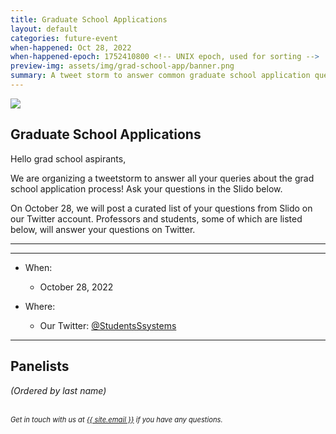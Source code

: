 ```yaml
---
title: Graduate School Applications
layout: default
categories: future-event
when-happened: Oct 28, 2022
when-happened-epoch: 1752410800 <!-- UNIX epoch, used for sorting -->
preview-img: assets/img/grad-school-app/banner.png
summary: A tweet storm to answer common graduate school application questions.
---
```



<img src="{{ 'assets/img/grad-school-app/banner.png' | relative_url }}">

## Graduate School Applications

Hello grad school aspirants,
<p>
We are organizing a tweetstorm to answer all your queries about the grad school application process! Ask your questions in the Slido below.
</p>

<p>
On October 28, we will post a curated list of your questions from Slido on our Twitter account. Professors and students, some of which are listed below, will answer your questions on Twitter.
</p>

<hr>

<!-- > Ask questions for the panel anonymously -->
<!-- [on the QnA page](https://app.sli.do/event/muvx8icUQr3w3kz6kNaEXA) -->
<!-- <p>
<b style="color: maroon; font-size: 1.4em;">Update</b>
<hr style="width: 4em; background-color: maroon;">
This event has concluded. We'll update this page with recordings soon.<br>
Meanwhile, checkout the livestream on YouTube: <a href="https://youtu.be/fDTzyUGGuh8">https://youtu.be/fDTzyUGGuh8</a>
</p>
<hr> -->



<hr>

* When:  
  <!-- * <div style="font-weight: bold;" class="time-fmt-local" data-start="1652374800" data-duration="3600" data-show-timezone-link="true"></div> -->
  <!-- <a target=_blank class="text-small" href="{{ 'https://calendar.google.com/calendar/ical/c_sodit929fdca7hekmhfhck6efs%40group.calendar.google.com/private-8245e4bf06cf36b1e2e8fda09ce803c0/basic.ics' | relative_url }}">ical <i class="fa fa-calendar" aria-hidden="true"></i></a> -->
  * October 28, 2022

* Where:
  * Our Twitter: <a href="https://twitter.com/StudentsSystems">@StudentsSsystems</a>

<hr>


<!-- <div class="section-header">Submit your questions!</div>
<div class="section-content">
    <iframe class="loading-white-bg" src="https://app.sli.do/event/muvx8icUQr3w3kz6kNaEXA" height="100%" width="100%" style="min-height: 560px;"></iframe>
</div>
<br> -->

## Panelists
*(Ordered by last name)*  


<!-- <div class="bio">
<img class="headshot" src="{{ 'assets/img/panel-may-22/yzhou.jpg' | relative_url }}" alt="Yang Zhou's Potrait"/>

<a target=_blank href="https://yangzhou1997.github.io/">Yang Zhou | PhD Student, Harvard University</a><br>

Yuan is a fourth-year Ph.D. student @ Harvard University, advised by Prof. Minlan
Yu and Prof. James Mickens. He is broadly interested in networked systems. In
particular, his work focuses on remote memory, smart NIC security, and network
telemetry. He received the M.S. in computer Science @ Harvard University
in 2021. He received the B.S. in Computer Science @ Peking University in 2018,
advised by Prof. Tong Yang, where he researched data stream (or one-pass
randomized) algorithms.

</div> -->

<!-- <hr> -->
<br>
<div style="font-size: 0.8em;">
    <i>
    Get in touch with us at <a class="external-link" target='_blank' href="mailto:{{ site.email }}">{{ site.email }}</a> if you have any questions.
    </i>
</div>
<br>

